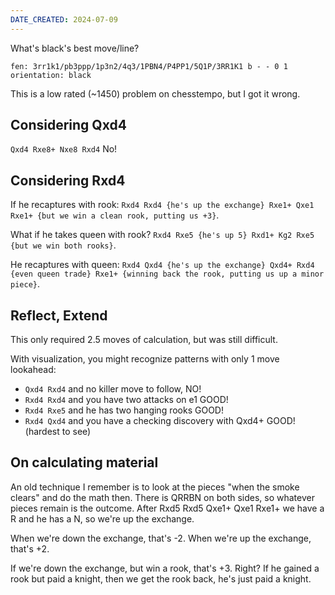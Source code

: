 ```yaml
---
DATE_CREATED: 2024-07-09
---
```


What's black's best move/line?

```chess
fen: 3rr1k1/pb3ppp/1p3n2/4q3/1PBN4/P4PP1/5Q1P/3RR1K1 b - - 0 1
orientation: black
```

This is a low rated (~1450) problem on chesstempo, but I got it wrong.

## Considering Qxd4
`Qxd4 Rxe8+ Nxe8 Rxd4` No!

## Considering Rxd4
If he recaptures with rook: `Rxd4 Rxd4 {he's up the exchange} Rxe1+ Qxe1 Rxe1+ {but we win a clean rook, putting us +3}`.

What if he takes queen with rook? `Rxd4 Rxe5 {he's up 5} Rxd1+ Kg2 Rxe5 {but we win both rooks}`.

He recaptures with queen: `Rxd4 Qxd4 {he's up the exchange} Qxd4+ Rxd4 {even queen trade} Rxe1+ {winning back the rook, putting us up a minor piece}`.

## Reflect, Extend
This only required 2.5 moves of calculation, but was still difficult.

With visualization, you might recognize patterns with only 1 move lookahead:
* `Qxd4 Rxd4` and no killer move to follow, NO!
* `Rxd4 Rxd4` and you have two attacks on e1 GOOD!
* `Rxd4 Rxe5` and he has two hanging rooks GOOD!
* `Rxd4 Qxd4` and you have a checking discovery with Qxd4+ GOOD! (hardest to see)

## On calculating material
An old technique I remember is to look at the pieces "when the smoke clears" and do the math then. There is QRRBN on both sides, so whatever pieces remain is the outcome. After Rxd5 Rxd5 Qxe1+ Qxe1 Rxe1+ we have a R and he has a N, so we're up the exchange.

When we're down the exchange, that's -2. When we're up the exchange, that's +2.

If we're down the exchange, but win a rook, that's +3. Right? If he gained a rook but paid a knight, then we get the rook back, he's just paid a knight.
